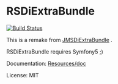 RSDiExtraBundle
===================

[![Build Status](https://app.travis-ci.com/RickySu/RSDiExtraBundle.svg?branch=master)](https://app.travis-ci.com/github/RickySu/RSDiExtraBundle)

This is a remake from [JMSDiExtraBundle](https://github.com/schmittjoh/JMSDiExtraBundle) .

RSDiExtraBundle requires Symfony5 ;)

Documentation: [Resources/doc](Resources/doc/index.md)

License: MIT